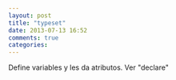 ```yaml
---
layout: post
title: "typeset"
date: 2013-07-13 16:52
comments: true
categories: 
---
```

Define variables y les da atributos. Ver "declare"

